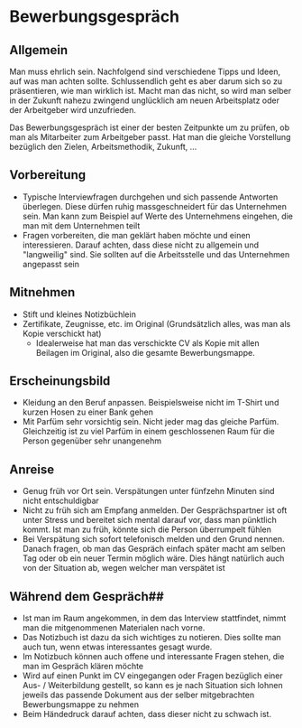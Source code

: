 # Bewerbungsgespräch #
## Allgemein ##
Man muss ehrlich sein. Nachfolgend sind verschiedene Tipps und Ideen, auf was man achten sollte. Schlussendlich geht es aber darum sich so zu präsentieren, wie man wirklich ist. Macht man das nicht, so wird man selber in der Zukunft nahezu zwingend unglücklich am neuen Arbeitsplatz oder der Arbeitgeber wird unzufrieden.

Das Bewerbungsgespräch ist einer der besten Zeitpunkte um zu prüfen, ob man als Mitarbeiter zum Arbeitgeber passt. Hat man die gleiche Vorstellung bezüglich den Zielen, Arbeitsmethodik, Zukunft, ...

## Vorbereitung ##
- Typische Interviewfragen durchgehen und sich passende Antworten überlegen. Diese dürfen ruhig massgeschneidert für das Unternehmen sein. Man kann zum Beispiel auf Werte des Unternehmens eingehen, die man mit dem Unternehmen teilt
- Fragen vorbereiten, die man geklärt haben möchte und einen interessieren. Darauf achten, dass diese nicht zu allgemein und "langweilig" sind. Sie sollten auf die Arbeitsstelle und das Unternehmen angepasst sein

## Mitnehmen ##
- Stift und kleines Notizbüchlein
- Zertifikate, Zeugnisse, etc. im Original (Grundsätzlich alles, was man als Kopie verschickt hat)
  - Idealerweise hat man das verschickte CV als Kopie mit allen Beilagen im Original, also die gesamte Bewerbungsmappe.

## Erscheinungsbild ##
- Kleidung an den Beruf anpassen. Beispielsweise nicht im T-Shirt und kurzen Hosen zu einer Bank gehen
- Mit Parfüm sehr vorsichtig sein. Nicht jeder mag das gleiche Parfüm. Gleichzeitig ist zu viel Parfüm in einem geschlossenen Raum für die Person gegenüber sehr unangenehm

## Anreise ##
- Genug früh vor Ort sein. Verspätungen unter fünfzehn Minuten sind nicht entschuldigbar
- Nicht zu früh sich am Empfang anmelden. Der Gesprächspartner ist oft unter Stress und bereitet sich mental darauf vor, dass man pünktlich kommt. Ist man zu früh, könnte sich die Person überrumpelt fühlen
- Bei Verspätung sich sofort telefonisch melden und den Grund nennen. Danach fragen, ob man das Gespräch einfach später macht am selben Tag oder ob ein neuer Termin möglich wäre. Dies hängt natürlich auch von der Situation ab, wegen welcher man verspätet ist

## Während dem Gespräch##
- Ist man im Raum angekommen, in dem das Interview stattfindet, nimmt man die mitgenommenen Materialen nach vorne.
- Das Notizbuch ist dazu da sich wichtiges zu notieren. Dies sollte man auch tun, wenn etwas interessantes gesagt wurde.
- Im Notizbuch können auch offene und interessante Fragen stehen, die man im Gespräch klären möchte
- Wird auf einen Punkt im CV eingegangen oder Fragen bezüglich einer Aus- / Weiterbildung gestellt, so kann es je nach Situation sich lohnen jeweils das passende Dokument aus der selber mitgebrachten Bewerbungsmappe zu nehmen
- Beim Händedruck darauf achten, dass dieser nicht zu schwach ist.
